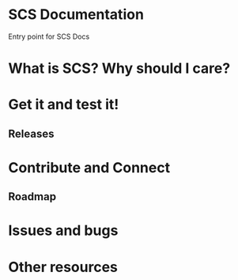 # SCS Documentation
Entry point for SCS Docs

# What is SCS? Why should I care?

# Get it and test it!

## Releases

# Contribute and Connect

## Roadmap

# Issues and bugs

# Other resources
